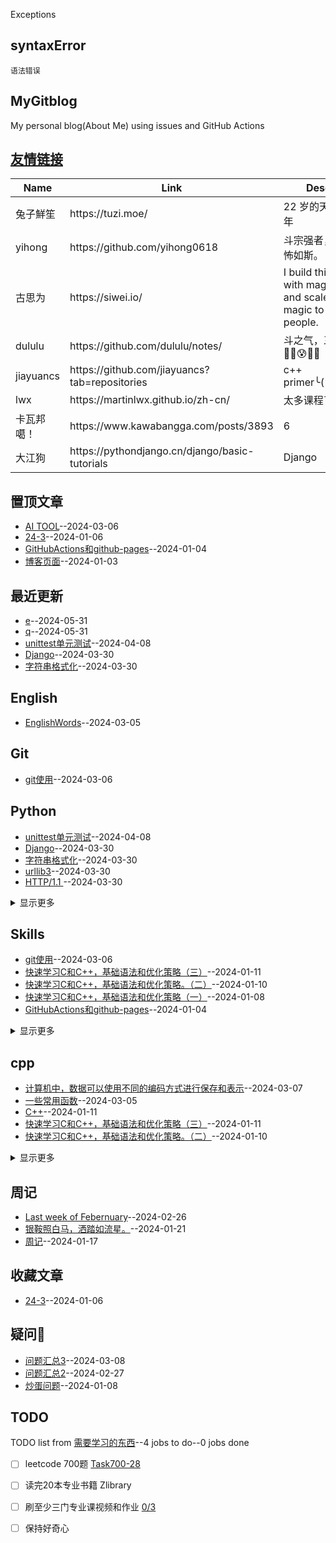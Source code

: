 Exceptions

## syntaxError
	语法错误


## MyGitblog
My personal blog(About Me) using issues and GitHub Actions

## [友情链接](https://github.com/dululu/notes/issues/7)
<table>
<thead>
<tr>
<th>Name</th>
<th>Link</th>
<th>Desc</th>
</tr>
</thead>
<tbody>
<tr>
<td>兔子鮮笙</td>
<td>https://tuzi.moe/</td>
<td>22 岁的天才少年</td>
</tr>
<tr>
<td>yihong</td>
<td>https://github.com/yihong0618</td>
<td>斗宗强者，恐怖如斯。</td>
</tr>
<tr>
<td>古思为</td>
<td>https://siwei.io/</td>
<td>I build things with magic and scale the magic to help people.</td>
</tr>
<tr>
<td>dululu</td>
<td>https://github.com/dululu/notes/</td>
<td>斗之气，三段😶‍🌫️😰🤣🥵</td>
</tr>
<tr>
<td>jiayuancs</td>
<td>https://github.com/jiayuancs?tab=repositories</td>
<td>c++ primer╰(<em>°▽°</em>)╯</td>
</tr>
<tr>
<td>lwx</td>
<td>https://martinlwx.github.io/zh-cn/</td>
<td>太多课程了</td>
</tr>
<tr>
<td>卡瓦邦噶！</td>
<td>https://www.kawabangga.com/posts/3893</td>
<td>6</td>
</tr>
<tr>
<td>大江狗</td>
<td>https://pythondjango.cn/django/basic-tutorials</td>
<td>Django</td>
</tr>
</tbody>
</table>

## 置顶文章
- [AI TOOL](https://github.com/dululu/Blogs/issues/31)--2024-03-06
- [24-3](https://github.com/dululu/Blogs/issues/11)--2024-01-06
- [GitHubActions和github-pages](https://github.com/dululu/Blogs/issues/2)--2024-01-04
- [博客页面](https://github.com/dululu/Blogs/issues/1)--2024-01-03
## 最近更新
- [e](https://github.com/dululu/Blogs/issues/52)--2024-05-31
- [q](https://github.com/dululu/Blogs/issues/50)--2024-05-31
- [unittest单元测试](https://github.com/dululu/Blogs/issues/43)--2024-04-08
- [Django](https://github.com/dululu/Blogs/issues/41)--2024-03-30
- [字符串格式化](https://github.com/dululu/Blogs/issues/39)--2024-03-30
## English
- [EnglishWords](https://github.com/dululu/Blogs/issues/28)--2024-03-05
## Git
- [git使用](https://github.com/dululu/Blogs/issues/30)--2024-03-06
## Python
- [unittest单元测试](https://github.com/dululu/Blogs/issues/43)--2024-04-08
- [Django](https://github.com/dululu/Blogs/issues/41)--2024-03-30
- [字符串格式化](https://github.com/dululu/Blogs/issues/39)--2024-03-30
- [ urllib3](https://github.com/dululu/Blogs/issues/38)--2024-03-30
- [ HTTP/1.1 ](https://github.com/dululu/Blogs/issues/37)--2024-03-30
<details><summary>显示更多</summary>

- [Requests HTTP for Humans](https://github.com/dululu/Blogs/issues/36)--2024-03-30
- [Status Codes¶](https://github.com/dululu/Blogs/issues/34)--2024-03-08
</details>

## Skills
- [git使用](https://github.com/dululu/Blogs/issues/30)--2024-03-06
- [快速学习C和C++，基础语法和优化策略（三）](https://github.com/dululu/Blogs/issues/18)--2024-01-11
- [快速学习C和C++，基础语法和优化策略。（二）](https://github.com/dululu/Blogs/issues/17)--2024-01-10
- [快速学习C和C++，基础语法和优化策略（一）](https://github.com/dululu/Blogs/issues/15)--2024-01-08
- [GitHubActions和github-pages](https://github.com/dululu/Blogs/issues/2)--2024-01-04
<details><summary>显示更多</summary>

- [博客页面](https://github.com/dululu/Blogs/issues/1)--2024-01-03
</details>

## cpp
- [ 计算机中，数据可以使用不同的编码方式进行保存和表示](https://github.com/dululu/Blogs/issues/32)--2024-03-07
- [一些常用函数](https://github.com/dululu/Blogs/issues/29)--2024-03-05
- [C++](https://github.com/dululu/Blogs/issues/19)--2024-01-11
- [快速学习C和C++，基础语法和优化策略（三）](https://github.com/dululu/Blogs/issues/18)--2024-01-11
- [快速学习C和C++，基础语法和优化策略。（二）](https://github.com/dululu/Blogs/issues/17)--2024-01-10
<details><summary>显示更多</summary>

- [快速学习C和C++，基础语法和优化策略（一）](https://github.com/dululu/Blogs/issues/15)--2024-01-08
</details>

## 周记
- [Last week of  Febernuary](https://github.com/dululu/Blogs/issues/24)--2024-02-26
- [银鞍照白马，洒踏如流星。](https://github.com/dululu/Blogs/issues/22)--2024-01-21
- [周记](https://github.com/dululu/Blogs/issues/21)--2024-01-17
## 收藏文章
- [24-3](https://github.com/dululu/Blogs/issues/11)--2024-01-06
## 疑问🤔
- [问题汇总3](https://github.com/dululu/Blogs/issues/33)--2024-03-08
- [问题汇总2](https://github.com/dululu/Blogs/issues/26)--2024-02-27
- [炒蛋问题](https://github.com/dululu/Blogs/issues/16)--2024-01-08
## TODO
TODO list from [需要学习的东西](https://github.com/dululu/Blogs/issues/9)--4 jobs to do--0 jobs done
- [ ] leetcode 700题 [Task700-28](https://leetcode.cn/u/dululu-5/)
- [ ] 读完20本专业书籍 Zlibrary
- [ ] 刷至少三门专业课视频和作业 [0/3](https://github.com/dululu/Lesson)
- [ ] 保持好奇心

